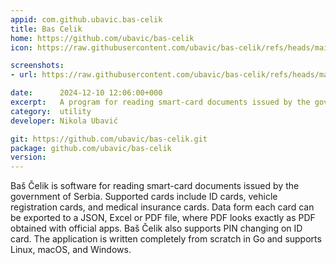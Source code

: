 ```yaml
---
appid: com.github.ubavic.bas-celik
title: Bas Celik
home: https://github.com/ubavic/bas-celik
icon: https://raw.githubusercontent.com/ubavic/bas-celik/refs/heads/main/assets/logo.png

screenshots:
- url: https://raw.githubusercontent.com/ubavic/bas-celik/refs/heads/main/assets/ui.png

date:      2024-12-10 12:06:00+000
excerpt:   A program for reading smart-card documents issued by the government of Serbia
category:  utility
developer: Nikola Ubavić

git: https://github.com/ubavic/bas-celik.git
package: github.com/ubavic/bas-celik
version: 
---
```


Baš Čelik is software for reading smart-card documents issued by the government of Serbia. Supported cards include ID cards, vehicle registration cards, and medical insurance cards. Data form each card can be exported to a JSON, Excel or PDF file, where PDF looks exactly as PDF obtained with official apps. Baš Čelik also supports PIN changing on ID card. The application is written completely from scratch in Go and supports Linux, macOS, and Windows.
